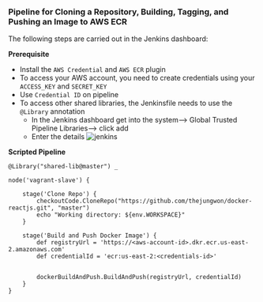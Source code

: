 ### Pipeline for Cloning a Repository, Building, Tagging, and Pushing an Image to AWS ECR

The following steps are carried out in the Jenkins dashboard:

**Prerequisite**

- Install the `AWS Credential` and `AWS ECR` plugin 
- To access your AWS account, you need to create credentials using your `ACCESS_KEY` and `SECRET_KEY`
- Use `Credential ID` on pipeline
- To access other shared libraries, the Jenkinsfile needs to use the `@Library` annotation
   -  In the Jenkins dashboard get into the system--> Global Trusted Pipeline Libraries--> click add
   - Enter the details
    ![jenkins](https://github.com/user-attachments/assets/4d335eaf-9399-4ab1-970d-86f8d57086d9)



**Scripted Pipeline**

```
@Library("shared-lib@master") _

node('vagrant-slave') {

    stage('Clone Repo') {
        checkoutCode.CloneRepo("https://github.com/thejungwon/docker-reactjs.git", "master")
        echo "Working directory: ${env.WORKSPACE}"
    }

    stage('Build and Push Docker Image') {
        def registryUrl = 'https://<aws-account-id>.dkr.ecr.us-east-2.amazonaws.com'
        def credentialId = 'ecr:us-east-2:<credentials-id>'


        dockerBuildAndPush.BuildAndPush(registryUrl, credentialId)
    }
}

```
